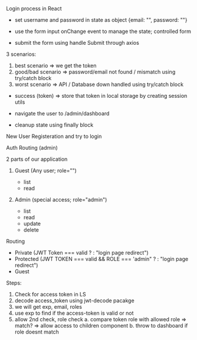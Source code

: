 Login process in React

- set username and password in state as object {email: "", password: ""}

- use the form input onChange event to manage the state; controlled form

- submit the form using handle Submit through axios

3 scenarios:

1. best scenario => we get the token
2. good/bad scenario => password/email not found / mismatch using try/catch block
3. worst scenario => API / Database down handled using try/catch block

- success (token) => store that token in local storage by creating session utils

- navigate the user to /admin/dashboard

- cleanup state using finally block

New User Registeration and try to login

<!-- 1. Create signup component -->
<!-- 2. state to enter user information -->
<!-- 3. Validate the password or form itself -->

<!-- 4. axios the registeration api to register the user -->
<!-- 5. success msg => verify component => email/ token state => verify api call => success => redirect user to login page -->
<!-- 6. fail => clear the state and remain in signup page -->

Auth Routing (admin)

2 parts of our application

1. Guest (Any user; role="")

   - list
   - read

2. Admin (special access; role="admin")
   - list
   - read
   - update
   - delete

Routing

- Private (JWT Token === valid ? <allow access to the page> : "login page redirect")
- Protected (JWT TOKEN === valid && ROLE === 'admin" ? <allow access to the page> : "login page redirect")
- Guest

Steps:

1. Check for access token in LS
2. decode access_token using jwt-decode pacakge
3. we will get exp, email, roles
4. use exp to find if the access-token is valid or not
5. allow 2nd check, role check
   a. compare token role with allowed role => match? => allow access to children component
   b. throw to dashboard if role doesnt match
